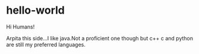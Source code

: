 # hello-world
Hi Humans!

Arpita this side...I like java.Not a proficient one though but c++ c and python are still my preferred languages.
